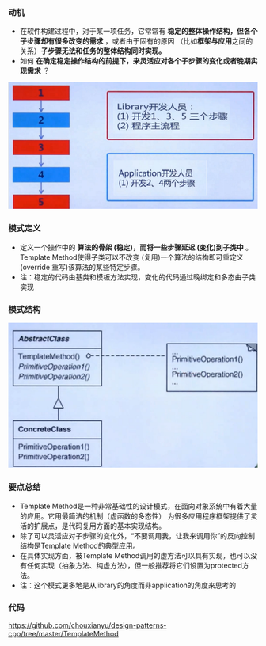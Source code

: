 ### **动机**

* 在软件构建过程中，对于某一项任务，它常常有 **稳定的整体操作结构，但各个子步骤却有很多改变的需求** ，或者由于固有的原因 （比如**框架与应用**之间的关系）**子步骤无法和任务的整体结构同时实现。**
* 如何 **在确定稳定操作结构的前提下，来灵活应对各个子步骤的变化或者晚期实现需求** ？

![](./images/LibraryAndApplication.png)

### 模式定义

* 定义一个操作中的 **算法的骨架 (稳定)，而将一些步骤延迟 (变化)到子类中** 。Template Method使得子类可以不改变 (复用)一个算法的结构即可重定义(override 重写)该算法的某些特定步骤。
* 注：稳定的代码由基类和模板方法实现，变化的代码通过晚绑定和多态由子类实现

### 模式结构

![](./images/TemplateMethod.png)

### 要点总结

* Template Method是一种非常基础性的设计模式，在面向对象系统中有着大量的应用。它用最简洁的机制（虚函数的多态性） 为很多应用程序框架提供了灵活的扩展点，是代码复用方面的基本实现结构。
* 除了可以灵活应对子步骤的变化外，“不要调用我，让我来调用你”的反向控制结构是Template Method的典型应用。
* 在具体实现方面，被Template Method调用的虚方法可以具有实现，也可以没有任何实现（抽象方法、纯虚方法），但一般推荐将它们设置为protected方法。
* 注：这个模式更多地是从library的角度而非application的角度来思考的

### 代码

https://github.com/chouxianyu/design-patterns-cpp/tree/master/TemplateMethod
